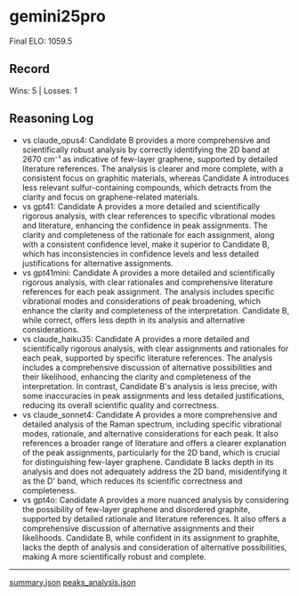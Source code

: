 # gemini25pro

Final ELO: 1059.5

## Record
Wins: 5 | Losses: 1

## Reasoning Log
- vs claude_opus4: Candidate B provides a more comprehensive and scientifically robust analysis by correctly identifying the 2D band at 2670 cm⁻¹ as indicative of few-layer graphene, supported by detailed literature references. The analysis is clearer and more complete, with a consistent focus on graphitic materials, whereas Candidate A introduces less relevant sulfur-containing compounds, which detracts from the clarity and focus on graphene-related materials.
- vs gpt41: Candidate A provides a more detailed and scientifically rigorous analysis, with clear references to specific vibrational modes and literature, enhancing the confidence in peak assignments. The clarity and completeness of the rationale for each assignment, along with a consistent confidence level, make it superior to Candidate B, which has inconsistencies in confidence levels and less detailed justifications for alternative assignments.
- vs gpt41mini: Candidate A provides a more detailed and scientifically rigorous analysis, with clear rationales and comprehensive literature references for each peak assignment. The analysis includes specific vibrational modes and considerations of peak broadening, which enhance the clarity and completeness of the interpretation. Candidate B, while correct, offers less depth in its analysis and alternative considerations.
- vs claude_haiku35: Candidate A provides a more detailed and scientifically rigorous analysis, with clear assignments and rationales for each peak, supported by specific literature references. The analysis includes a comprehensive discussion of alternative possibilities and their likelihood, enhancing the clarity and completeness of the interpretation. In contrast, Candidate B's analysis is less precise, with some inaccuracies in peak assignments and less detailed justifications, reducing its overall scientific quality and correctness.
- vs claude_sonnet4: Candidate A provides a more comprehensive and detailed analysis of the Raman spectrum, including specific vibrational modes, rationale, and alternative considerations for each peak. It also references a broader range of literature and offers a clearer explanation of the peak assignments, particularly for the 2D band, which is crucial for distinguishing few-layer graphene. Candidate B lacks depth in its analysis and does not adequately address the 2D band, misidentifying it as the D' band, which reduces its scientific correctness and completeness.
- vs gpt4o: Candidate A provides a more nuanced analysis by considering the possibility of few-layer graphene and disordered graphite, supported by detailed rationale and literature references. It also offers a comprehensive discussion of alternative assignments and their likelihoods. Candidate B, while confident in its assignment to graphite, lacks the depth of analysis and consideration of alternative possibilities, making A more scientifically robust and complete.

---
[summary.json](results/graphene/summary_gemini25pro.json)
[peaks_analysis.json](results/graphene/peaks_analysis_gemini25pro_updated_prompt.json)
